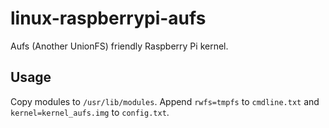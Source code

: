 linux-raspberrypi-aufs
======================

Aufs (Another UnionFS) friendly Raspberry Pi kernel.

Usage
----------------------

Copy modules to `/usr/lib/modules`.
Append `rwfs=tmpfs` to `cmdline.txt` and `kernel=kernel_aufs.img` to `config.txt`.
